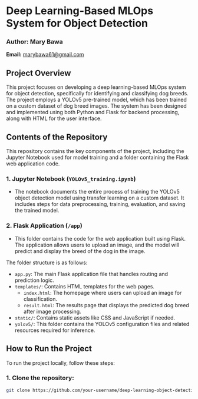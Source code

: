 # Deep Learning-Based MLOps System for Object Detection

### Author: Mary Bawa  
**Email:** [marybawa61@gmail.com](mailto:marybawa61@gmail.com)

## Project Overview
This project focuses on developing a deep learning-based MLOps system for object detection, specifically for identifying and classifying dog breeds. The project employs a YOLOv5 pre-trained model, which has been trained on a custom dataset of dog breed images. The system has been designed and implemented using both Python and Flask for backend processing, along with HTML for the user interface.

## Contents of the Repository
This repository contains the key components of the project, including the Jupyter Notebook used for model training and a folder containing the Flask web application code.

### 1. **Jupyter Notebook (`YOLOv5_training.ipynb`)**
   - The notebook documents the entire process of training the YOLOv5 object detection model using transfer learning on a custom dataset. It includes steps for data preprocessing, training, evaluation, and saving the trained model.
   
### 2. **Flask Application (`/app`)**
   - This folder contains the code for the web application built using Flask. The application allows users to upload an image, and the model will predict and display the breed of the dog in the image.
   
   The folder structure is as follows:
   - `app.py`: The main Flask application file that handles routing and prediction logic.
   - `templates/`: Contains HTML templates for the web pages.
     - `index.html`: The homepage where users can upload an image for classification.
     - `result.html`: The results page that displays the predicted dog breed after image processing.
   - `static/`: Contains static assets like CSS and JavaScript if needed.
   - `yolov5/`: This folder contains the YOLOv5 configuration files and related resources required for inference.

## How to Run the Project
To run the project locally, follow these steps:

### 1. Clone the repository:
```bash
git clone https://github.com/your-username/deep-learning-object-detection.git
